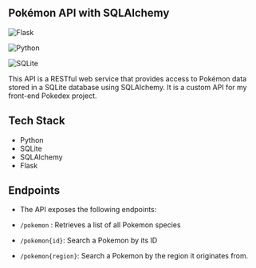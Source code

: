 ## Pokémon API with SQLAlchemy

![Flask](https://img.shields.io/badge/flask-%23000.svg?style=for-the-badge&logo=flask&logoColor=white)

![Python](https://img.shields.io/badge/python-3670A0?style=for-the-badge&logo=python&logoColor=ffdd54)

![SQLite](https://img.shields.io/badge/sqlite-%2307405e.svg?style=for-the-badge&logo=sqlite&logoColor=white)

This API is a RESTful web service that provides access to Pokémon data stored in a SQLite database using SQLAlchemy. It is a custom API for my front-end Pokedex project.


## Tech Stack

- Python
- SQLite
- SQLAlchemy
- Flask


## Endpoints

- The API exposes the following endpoints:

- `/pokemon` : Retrieves a list of all Pokemon species
- `/pokemon{id}`: Search a Pokemon by its ID
- `/pokemon{region}`: Search a Pokemon by the region it originates from.


